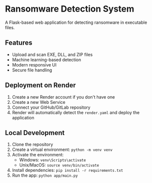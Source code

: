 # Ransomware Detection System

A Flask-based web application for detecting ransomware in executable files.

## Features

- Upload and scan EXE, DLL, and ZIP files
- Machine learning-based detection
- Modern responsive UI
- Secure file handling

## Deployment on Render

1. Create a new Render account if you don't have one
2. Create a new Web Service
3. Connect your GitHub/GitLab repository
4. Render will automatically detect the `render.yaml` and deploy the application

## Local Development

1. Clone the repository
2. Create a virtual environment: `python -m venv venv`
3. Activate the environment:
   - Windows: `venv\Scripts\activate`
   - Unix/MacOS: `source venv/bin/activate`
4. Install dependencies: `pip install -r requirements.txt`
5. Run the app: `python app/main.py`